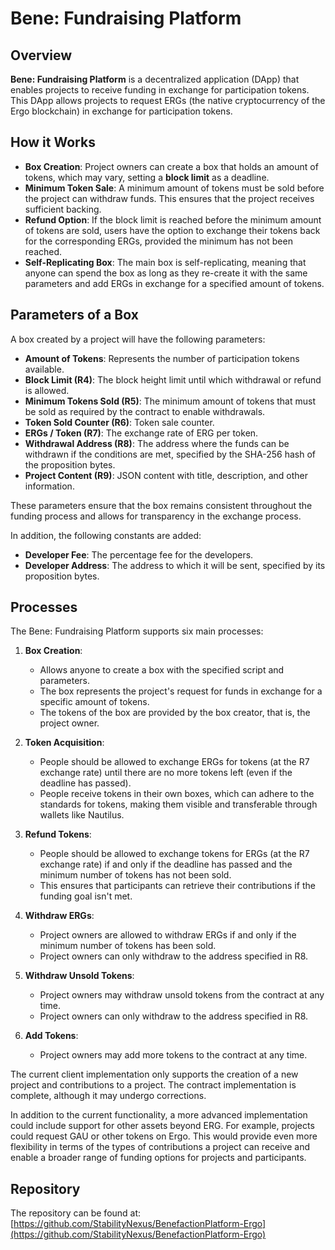 # Bene: Fundraising Platform

## Overview

**Bene: Fundraising Platform** is a decentralized application (DApp) that enables projects to receive funding in exchange for participation tokens. This DApp allows projects to request ERGs (the native cryptocurrency of the Ergo blockchain) in exchange for participation tokens.

## How it Works

- **Box Creation**: Project owners can create a box that holds an amount of tokens, which may vary, setting a **block limit** as a deadline.
- **Minimum Token Sale**: A minimum amount of tokens must be sold before the project can withdraw funds. This ensures that the project receives sufficient backing.
- **Refund Option**: If the block limit is reached before the minimum amount of tokens are sold, users have the option to exchange their tokens back for the corresponding ERGs, provided the minimum has not been reached.
- **Self-Replicating Box**: The main box is self-replicating, meaning that anyone can spend the box as long as they re-create it with the same parameters and add ERGs in exchange for a specified amount of tokens.

## Parameters of a Box

A box created by a project will have the following parameters:

- **Amount of Tokens**: Represents the number of participation tokens available.
- **Block Limit (R4)**: The block height limit until which withdrawal or refund is allowed.
- **Minimum Tokens Sold (R5)**: The minimum amount of tokens that must be sold as required by the contract to enable withdrawals.
- **Token Sold Counter (R6)**: Token sale counter.
- **ERGs / Token (R7)**: The exchange rate of ERG per token.
- **Withdrawal Address (R8)**: The address where the funds can be withdrawn if the conditions are met, specified by the SHA-256 hash of the proposition bytes.
- **Project Content (R9)**: JSON content with title, description, and other information.

These parameters ensure that the box remains consistent throughout the funding process and allows for transparency in the exchange process.

In addition, the following constants are added:

- **Developer Fee**: The percentage fee for the developers.
- **Developer Address**: The address to which it will be sent, specified by its proposition bytes.

## Processes

The Bene: Fundraising Platform supports six main processes:

1. **Box Creation**:
   - Allows anyone to create a box with the specified script and parameters.
   - The box represents the project's request for funds in exchange for a specific amount of tokens.
   - The tokens of the box are provided by the box creator, that is, the project owner.

2. **Token Acquisition**:
   - People should be allowed to exchange ERGs for tokens (at the R7 exchange rate) until there are no more tokens left (even if the deadline has passed).
   - People receive tokens in their own boxes, which can adhere to the standards for tokens, making them visible and transferable through wallets like Nautilus.

3. **Refund Tokens**:
   - People should be allowed to exchange tokens for ERGs (at the R7 exchange rate) if and only if the deadline has passed and the minimum number of tokens has not been sold.
   - This ensures that participants can retrieve their contributions if the funding goal isn't met.

4. **Withdraw ERGs**:
   - Project owners are allowed to withdraw ERGs if and only if the minimum number of tokens has been sold.
   - Project owners can only withdraw to the address specified in R8.

5. **Withdraw Unsold Tokens**:
   - Project owners may withdraw unsold tokens from the contract at any time.
   - Project owners can only withdraw to the address specified in R8.

6. **Add Tokens**:
   - Project owners may add more tokens to the contract at any time.

The current client implementation only supports the creation of a new project and contributions to a project. The contract implementation is complete, although it may undergo corrections.

In addition to the current functionality, a more advanced implementation could include support for other assets beyond ERG. For example, projects could request GAU or other tokens on Ergo. This would provide even more flexibility in terms of the types of contributions a project can receive and enable a broader range of funding options for projects and participants.

## Repository

The repository can be found at: [https://github.com/StabilityNexus/BenefactionPlatform-Ergo](https://github.com/StabilityNexus/BenefactionPlatform-Ergo)
